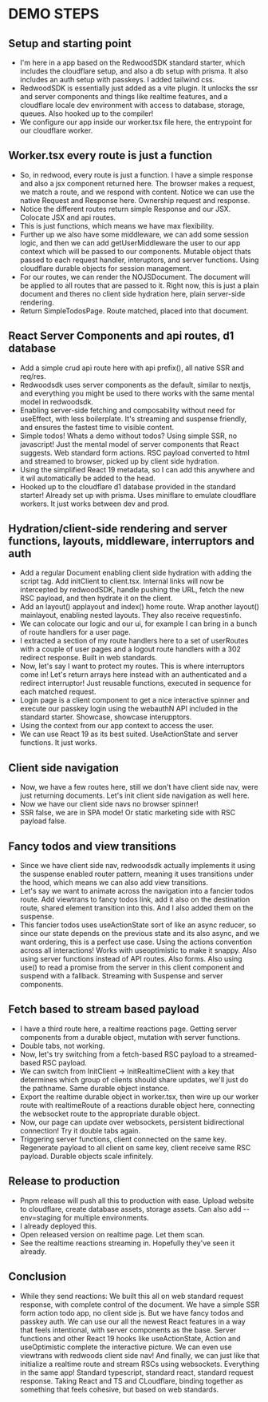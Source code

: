 # DEMO STEPS

## Setup and starting point

- I'm here in a app based on the RedwoodSDK standard starter, which includes the cloudflare setup, and also a db setup with prisma. It also includes an auth setup with passkeys. I added tailwind css.
- RedwoodSDK is essentially just added as a vite plugin. It unlocks the ssr and server components and things like realtime features, and a cloudflare locale dev environment with access to database, storage, queues. Also hooked up to the compiler!
- We configure our app inside our worker.tsx file here, the entrypoint for our cloudflare worker.

## Worker.tsx every route is just a function

- So, in redwood, every route is just a function. I have a simple response and also a jsx component returned here. The browser makes a request, we match a route, and we respond with content. Notice we can use the native Request and Response here. Ownership request and response.
- Notice the different routes return simple Response and our JSX. Colocate JSX and api routes.
- This is just functions, which means we have max flexibility.
- Further up we also have some middleware, we can add some session logic, and then we can add getUserMiddleware the user to our app context which will be passed to our components. Mutable object thats passed to each request handler, interuptors, and server functions. Using cloudflare durable objects for session management.
- For our routes, we can render the NOJSDocument. The document will be applied to all routes that are passed to it. Right now, this is just a plain document and theres no client side hydration here, plain server-side rendering.
- Return SimpleTodosPage. Route matched, placed into that document.

## React Server Components and api routes, d1 database

- Add a simple crud api route here with api prefix(), all native SSR and req/res.
- Redwoodsdk uses server components as the default, similar to nextjs, and everything you might be used to there works with the same mental model in redwoodsdk.
- Enabling server-side fetching and composability without need for useEffect, with less boilerplate. It's streaming and suspense friendly, and ensures the fastest time to visible content.
- Simple todos! Whats a demo without todos? Using simple SSR, no javascript! Just the mental model of server components that React suggests. Web standard form actions. RSC payload converted to html and streamed to browser, picked up by client side hydration.
- Using the simplified React 19 metadata, so I can add this anywhere and it wil automatically be added to the head.
- Hooked up to the cloudflare d1 database provided in the standard starter! Already set up with prisma. Uses miniflare to emulate cloudflare workers. It just works between dev and prod.

## Hydration/client-side rendering and server functions, layouts, middleware, interruptors and auth

- Add a regular Document enabling client side hydration with adding the script tag. Add initClient to client.tsx. Internal links will now be intercepted by redwoodSDK, handle pushing the URL, fetch the new RSC payload, and then hydrate it on the client.
- Add an layout() applayout and index() home route. Wrap another layout() mainlayout, enabling nested layouts. They also receive requestinfo.
- We can colocate our logic and our ui, for example I can bring in a bunch of route handlers for a user page.
- I extracted a section of my route handlers here to a set of userRoutes with a couple of user pages and a logout route handlers with a 302 redirect response. Built in web standards.
- Now, let's say I want to protect my routes. This is where interruptors come in! Let's return arrays here instead with an authenticated and a redirect interruptor! Just reusable functions, executed in sequence for each matched request.
- Login page is a client component to get a nice interactive spinner and execute our passkey login using the webauthN API included in the standard starter. Showcase, showcase interupptors.
- Using the context from our app context to access the user.
- We can use React 19 as its best suited. UseActionState and server functions. It just works.

## Client side navigation

- Now, we have a few routes here, still we don't have client side nav, were just returning documents. Let's init client side navigation as well here.
- Now we have our client side navs no browser spinner!
- SSR false, we are in SPA mode! Or static marketing side with RSC payload false.

## Fancy todos and view transitions

- Since we have client side nav, redwoodsdk actually implements it using the suspense enabled router pattern, meaning it uses transitions under the hood, which means we can also add view transitions.
- Let's say we want to animate across the navigation into a fancier todos route. Add viewtrans to fancy todos link, add it also on the destination route, shared element transition into this. And I also added them on the suspense.
- This fancier todos uses useActionState sort of like an async reducer, so since our state depends on the previous state and its also async, and we want ordering, this is a perfect use case. Using the actions convention across all interactions! Works with useoptimistic to make it snappy. Also using server functions instead of API routes. Also forms. Also using use() to read a promise from the server in this client component and suspend with a fallback. Streaming with Suspense and server components.

## Fetch based to stream based payload

- I have a third route here, a realtime reactions page. Getting server components from a durable object, mutation with server functions.
- Double tabs, not working.
- Now, let's try switching from a fetch-based RSC payload to a streamed-based RSC payload.
- We can switch from InitClient -> InitRealtimeClient with a key that determines which group of clients should share updates, we'll just do the pathname. Same durable object instance.
- Export the realtime durable object in worker.tsx, then wire up our worker route with realtimeRoute of a reactions durable object here, connecting the websocket route to the appropriate durable object.
- Now, our page can update over websockets, persistent bidirectional connection! Try it double tabs again.
- Triggering server functions, client connected on the same key. Regenerate payload to all client on same key, client receive same RSC payload. Durable objects scale infinitely.

## Release to production

- Pnpm release will push all this to production with ease. Upload website to cloudflare, create database assets, storage assets. Can also add --env=staging for multiple environments.
- I already deployed this.
- Open released version on realtime page. Let them scan.
- See the realtime reactions streaming in. Hopefully they've seen it already.

## Conclusion

- While they send reactions: We built this all on web standard request response, with complete control of the document. We have a simple SSR form action todo app, no client side js. But we have fancy todos and passkey auth. We can use our all the newest React features in a way that feels intentional, with server components as the base. Server functions and other React 19 hooks like useActionState, Action and useOptimistic complete the interactive picture. We can even use viewtrans with redwoods client side nav! And finally, we can just like that initialize a realtime route and stream RSCs using websockets. Everything in the same app! Standard typescript, standard react, standard request response. Taking React and TS and CLoudflare, binding together as something that feels cohesive, but based on web standards.
